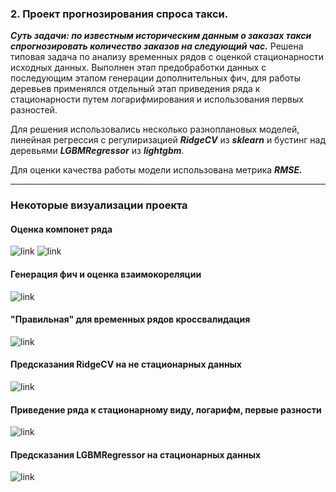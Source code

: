 ### 2. Проект прогнозирования спроса такси.
***Суть задачи: по известным историческим данным о заказах такси спрогнозировать количество заказов на следующий час.***
Решена типовая задача по анализу временных рядов с оценкой стационарности исходных данных. Выполнен этап предобработки данных с последующим этапом генерации дополнительных фич,
для работы деревьев применялся отдельный этап приведения ряда к стационарности путем логарифмирования и использования первых разностей.

Для решения использовались несколько разноплановых моделей, линейная регрессия с регулиризацией ***RidgeCV*** из **_sklearn_** и бустинг над деревьями
_**LGBMRegressor**_ из **_lightgbm_**.

Для оценки качества работы модели использована метрика **_RMSE._**  

---

### Некоторые визуализации проекта

#### Оценка компонет ряда
![link](https://i.ibb.co/3yJ0q22/image.png)
![link](https://i.ibb.co/HX9nQXj/image.png)

#### Генерация фич и оценка взаимокореляции 
![link](https://i.ibb.co/kM6NfLj/image.png)

#### "Правильная" для временных рядов кроссвалидация
![link](https://i.ibb.co/VjR2JSZ/image.png)

#### Предсказания RidgeCV  на не стационарных данных 
![link](https://i.ibb.co/tzLyf5F/image.png)

#### Приведение ряда к стационарному виду, логарифм, первые разности
![link](https://i.ibb.co/T2vFVFQ/image.png)

#### Предсказания LGBMRegressor  на стационарных данных 
![link](https://i.ibb.co/wSDWbph/image.png)






